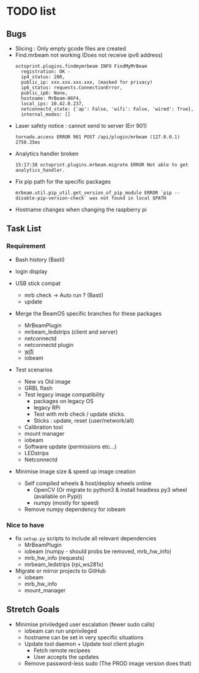 # TODO list

## Bugs

- Slicing : Only empty gcode files are created
- Find.mrbeam not working (Does not receive ipv6 address)
  ```
  octoprint.plugins.findmymrbeam INFO FindMyMrBeam 
    registration: OK - 
    ip4_status: 200, 
    public_ip: xxx.xxx.xxx.xxx, (masked for privacy) 
    ip6_status: requests.ConnectionError, 
    public_ip6: None, 
    hostname: MrBeam-86F4, 
    local_ips: 10.42.0.237, 
    netconnectd_state: {'ap': False, 'wifi': False, 'wired': True}, 
    internal_modes: []
  ```
- Laser safety notice : cannot send to server (Err 901)
  ```
  tornado.access ERROR 901 POST /api/plugin/mrbeam (127.0.0.1) 2750.35ms
  ```
- Analytics handler broken
  ```
  15:17:38 octoprint.plugins.mrbeam.migrate ERROR Not able to get analytics_handler.
  ```
- Fix pip path for the specific packages
  ```
  mrbeam.util.pip_util.get_version_of_pip_module ERROR `pip --disable-pip-version-check` was not found in local $PATH 
  ```
- Hostname changes when changing the raspberry pi

## Task List

### Requirement

- Bash history (Basti)
- login display
- USB stick compat
  - mrb check -> Auto run ? (Basti)
  - update

- Merge the BeamOS specific branches for these packages
  - MrBeamPlugin
  - mrbeam_ledstrips (client and server)
  - netconnectd
  - netconnectd plugin
  - [wifi](https://github.com/ManuelMcLure/wifi)
  - iobeam
- Test scenarios
  - New vs Old image
  - GRBL flash
  - Test legacy image compatibility
    - packages on legacy OS
    - legacy RPi
    - Test with mrb check / update sticks.
    - Sticks : update, reset {user/network/all}
  - Calibration tool
  - mount manager
  - iobeam
  - Software update (permissions etc...)
  - LEDstrips
  - Netconnectd
- Minimise image size & speed up image creation
  - Self compiled wheels & host/deploy wheels online
    - OpenCV (Or migrate to python3 & install headless py3 wheel (available on Pypi))
    - numpy (mostly for speed)
  - Remove numpy dependency for iobeam

### Nice to have

- fix `setup.py` scripts to include all relevant dependencies
  - MrBeamPlugin
  - iobeam (numpy - should probs be removed, mrb_hw_info)
  - mrb_hw_info (requests)
  - mrbeam_ledstrips (rpi_ws281x)
- Migrate or mirror projects to GitHub
  - iobeam
  - mrb_hw_info
  - mount_manager

## Stretch Goals

- Minimise priviledged user escalation (fewer sudo calls)
  - iobeam can run unprivileged
  - hostname can be set in very specific situations
  - Update tool daemon + Update tool client plugin
    - Fetch remote recipees
    - User accepts the updates
  - Remove password-less sudo (The PROD image version does that)
  
  
